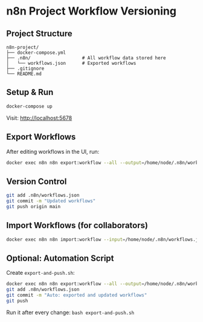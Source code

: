 # n8n Project Workflow Versioning

## Project Structure

```
n8n-project/
├── docker-compose.yml
├── .n8n/                   # All workflow data stored here
│   └── workflows.json      # Exported workflows
├── .gitignore
└── README.md
```

## Setup & Run

```bash
docker-compose up
```
Visit: [http://localhost:5678](http://localhost:5678)

## Export Workflows
After editing workflows in the UI, run:
```bash
docker exec n8n n8n export:workflow --all --output=/home/node/.n8n/workflows.json
```

## Version Control
```bash
git add .n8n/workflows.json
git commit -m "Updated workflows"
git push origin main
```

## Import Workflows (for collaborators)
```bash
docker exec n8n n8n import:workflow --input=/home/node/.n8n/workflows.json --overwrite
```

## Optional: Automation Script
Create `export-and-push.sh`:
```bash
docker exec n8n n8n export:workflow --all --output=/home/node/.n8n/workflows.json
git add .n8n/workflows.json
git commit -m "Auto: exported and updated workflows"
git push
```
Run it after every change: `bash export-and-push.sh` 